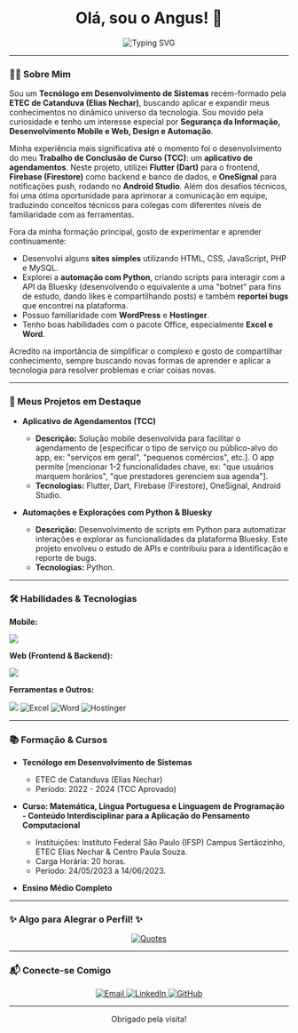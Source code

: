 <h1 align="center">Olá, sou o Angus! 👋</h1>

<p align="center">
  <img src="https://readme-typing-svg.demolab.com?font=Fira+Code&pause=1000¢er=true&vCenter=true&width=500&lines=Desenvolvedor+de+Sistemas;Apaixonado+por+Tecnologia+e+Inovação;Explorando+Mobile,+Web+e+Segurança" alt="Typing SVG" />
</p>

---

### 👨‍💻 Sobre Mim

Sou um **Tecnólogo em Desenvolvimento de Sistemas** recém-formado pela **ETEC de Catanduva (Elias Nechar)**, buscando aplicar e expandir meus conhecimentos no dinâmico universo da tecnologia. Sou movido pela curiosidade e tenho um interesse especial por **Segurança da Informação, Desenvolvimento Mobile e Web, Design e Automação**.

Minha experiência mais significativa até o momento foi o desenvolvimento do meu **Trabalho de Conclusão de Curso (TCC)**: um **aplicativo de agendamentos**. Neste projeto, utilizei **Flutter (Dart)** para o frontend, **Firebase (Firestore)** como backend e banco de dados, e **OneSignal** para notificações push, rodando no **Android Studio**. Além dos desafios técnicos, foi uma ótima oportunidade para aprimorar a comunicação em equipe, traduzindo conceitos técnicos para colegas com diferentes níveis de familiaridade com as ferramentas.

Fora da minha formação principal, gosto de experimentar e aprender continuamente:
*   Desenvolvi alguns **sites simples** utilizando HTML, CSS, JavaScript, PHP e MySQL.
*   Explorei a **automação com Python**, criando scripts para interagir com a API da Bluesky (desenvolvendo o equivalente a uma "botnet" para fins de estudo, dando likes e compartilhando posts) e também **reportei bugs** que encontrei na plataforma.
*   Possuo familiaridade com **WordPress** e **Hostinger**.
*   Tenho boas habilidades com o pacote Office, especialmente **Excel e Word**.

Acredito na importância de simplificar o complexo e gosto de compartilhar conhecimento, sempre buscando novas formas de aprender e aplicar a tecnologia para resolver problemas e criar coisas novas.

---

### 🚀 Meus Projetos em Destaque

*   **Aplicativo de Agendamentos (TCC)**
    *   **Descrição:** Solução mobile desenvolvida para facilitar o agendamento de [especificar o tipo de serviço ou público-alvo do app, ex: "serviços em geral", "pequenos comércios", etc.]. O app permite [mencionar 1-2 funcionalidades chave, ex: "que usuários marquem horários", "que prestadores gerenciem sua agenda"].
    *   **Tecnologias:** Flutter, Dart, Firebase (Firestore), OneSignal, Android Studio.

*   **Automações e Explorações com Python & Bluesky**
    *   **Descrição:** Desenvolvimento de scripts em Python para automatizar interações e explorar as funcionalidades da plataforma Bluesky. Este projeto envolveu o estudo de APIs e contribuiu para a identificação e reporte de bugs.
    *   **Tecnologias:** Python.

---

### 🛠️ Habilidades & Tecnologias

**Mobile:**
<p align="left">
  <a href="https://skillicons.dev"><img src="https://skillicons.dev/icons?i=flutter,dart,firebase,androidstudio" /></a>
</p>

**Web (Frontend & Backend):**
<p align="left">
  <a href="https://skillicons.dev"><img src="https://skillicons.dev/icons?i=html,css,js,php,mysql,python" /></a>
</p>

**Ferramentas e Outros:**
<p align="left">
  <a href="https://skillicons.dev"><img src="https://skillicons.dev/icons?i=vscode,git,github,wordpress,Excel" /></a>
  <img src="https://img.shields.io/badge/Microsoft_Excel-217346?style=for-the-badge&logo=microsoft-excel&logoColor=white" alt="Excel"/>
  <img src="https://img.shields.io/badge/Microsoft_Word-2B579A?style=for-the-badge&logo=microsoft-word&logoColor=white" alt="Word"/>
  <img src="https://img.shields.io/badge/Hostinger-purple?style=for-the-badge&logo=hostinger&logoColor=white" alt="Hostinger"/>
</p>

---

### 📚 Formação & Cursos

*   **Tecnólogo em Desenvolvimento de Sistemas**
    *   ETEC de Catanduva (Elias Nechar)
    *   Período: 2022 - 2024 (TCC Aprovado)

*   **Curso: Matemática, Língua Portuguesa e Linguagem de Programação - Conteúdo Interdisciplinar para a Aplicação do Pensamento Computacional**
    *   Instituições: Instituto Federal São Paulo (IFSP) Campus Sertãozinho, ETEC Elias Nechar & Centro Paula Souza.
    *   Carga Horária: 20 horas.
    *   Período: 24/05/2023 a 14/06/2023.

*   **Ensino Médio Completo**

---

### ✨ Algo para Alegrar o Perfil! ✨

<p align="center">
  <a href="https://github.com/piyushsuthar/github-readme-quotes">
    <img src="https://quotes-github-readme.vercel.app/api?type=horizontal&theme=radical" alt="Quotes"/>
  </a>
</p>

---

### 📬 Conecte-se Comigo

<p align="center">
  <a href="mailto:cillsghost@gmail.com">
    <img src="https://img.shields.io/badge/Email-D14836?style=for-the-badge&logo=gmail&logoColor=white" alt="Email"/>
  </a>
  <a href="https://linkedin.com/in/CillsGhost" target="_blank">
    <img src="https://img.shields.io/badge/LinkedIn-0077B5?style=for-the-badge&logo=linkedin&logoColor=white" alt="LinkedIn"/>
  </a>
  <a href="https://github.com/CillsGhost2" target="_blank">
    <img src="https://img.shields.io/badge/GitHub-100000?style=for-the-badge&logo=github&logoColor=white" alt="GitHub"/>
  </a>
</p>

---

<p align="center">Obrigado pela visita!</p>
